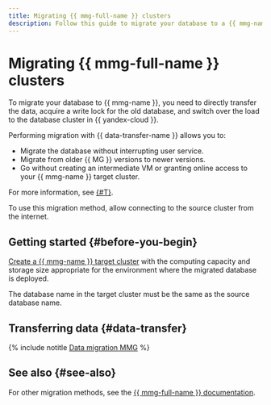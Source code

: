 ```yaml
---
title: Migrating {{ mmg-full-name }} clusters
description: Follow this guide to migrate your database to a {{ mmg-name }} cluster.
---
```


# Migrating {{ mmg-full-name }} clusters


To migrate your database to {{ mmg-name }}, you need to directly transfer the data, acquire a write lock for the old database, and switch over the load to the database cluster in {{ yandex-cloud }}.

Performing migration with {{ data-transfer-name }} allows you to:

* Migrate the database without interrupting user service.
* Migrate from older {{ MG }} versions to newer versions.
* Go without creating an intermediate VM or granting online access to your {{ mmg-name }} target cluster.

For more information, see [{#T}](../concepts/use-cases.md).

To use this migration method, allow connecting to the source cluster from the internet.

## Getting started {#before-you-begin}

[Create a {{ mmg-name }} target cluster](../../managed-mongodb/operations/cluster-create.md) with the computing capacity and storage size appropriate for the environment where the migrated database is deployed.

The database name in the target cluster must be the same as the source database name.

## Transferring data {#data-transfer}

{% include notitle [Data migration MMG](../../_tutorials/dataplatform/datatransfer/managed-mongodb.md) %}

## See also {#see-also}

For other migration methods, see the [{{ mmg-full-name }} documentation](../../managed-mongodb/tutorials/data-migration.md).
